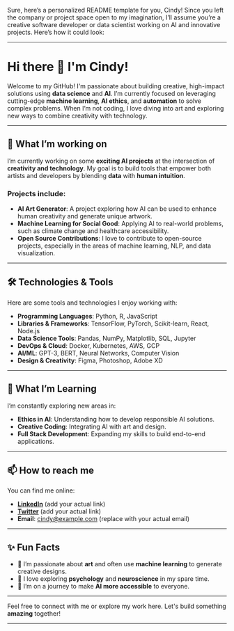 Sure, here’s a personalized README template for you, Cindy! Since you left the company or project space open to my imagination, I’ll assume you’re a creative software developer or data scientist working on AI and innovative projects. Here’s how it could look:

---

# Hi there 👋 I'm Cindy!

Welcome to my GitHub! I'm passionate about building creative, high-impact solutions using **data science** and **AI**. I’m currently focused on leveraging cutting-edge **machine learning**, **AI ethics**, and **automation** to solve complex problems. When I’m not coding, I love diving into art and exploring new ways to combine creativity with technology.

---

## 🚀 What I’m working on
I’m currently working on some **exciting AI projects** at the intersection of **creativity and technology**. My goal is to build tools that empower both artists and developers by blending **data** with **human intuition**.

### Projects include:
- **AI Art Generator**: A project exploring how AI can be used to enhance human creativity and generate unique artwork.
- **Machine Learning for Social Good**: Applying AI to real-world problems, such as climate change and healthcare accessibility.
- **Open Source Contributions**: I love to contribute to open-source projects, especially in the areas of machine learning, NLP, and data visualization.

---

## 🛠️ Technologies & Tools
Here are some tools and technologies I enjoy working with:

- **Programming Languages**: Python, R, JavaScript
- **Libraries & Frameworks**: TensorFlow, PyTorch, Scikit-learn, React, Node.js
- **Data Science Tools**: Pandas, NumPy, Matplotlib, SQL, Jupyter
- **DevOps & Cloud**: Docker, Kubernetes, AWS, GCP
- **AI/ML**: GPT-3, BERT, Neural Networks, Computer Vision
- **Design & Creativity**: Figma, Photoshop, Adobe XD

---

## 🌱 What I’m Learning
I’m constantly exploring new areas in:
- **Ethics in AI**: Understanding how to develop responsible AI solutions.
- **Creative Coding**: Integrating AI with art and design.
- **Full Stack Development**: Expanding my skills to build end-to-end applications.

---

## 📫 How to reach me
You can find me online:

- **[LinkedIn](https://www.linkedin.com)** (add your actual link)
- **[Twitter](https://www.twitter.com)** (add your actual link)
- **Email**: cindy@example.com (replace with your actual email)

---

## ✨ Fun Facts
- 🎨 I’m passionate about **art** and often use **machine learning** to generate creative designs.
- 🧠 I love exploring **psychology** and **neuroscience** in my spare time.
- 🚀 I’m on a journey to make **AI more accessible** to everyone.

---

Feel free to connect with me or explore my work here. Let's build something **amazing** together!

--- 
